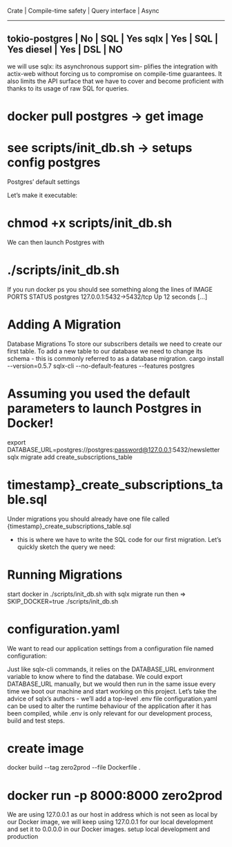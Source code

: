 Crate          | Compile-time safety | Query interface | Async

---------------------------------------------------------------
tokio-postgres | No                  | SQL             | Yes
sqlx           | Yes                 | SQL             | Yes
diesel         | Yes                 | DSL             | NO
---------------------------------------------------------------
we will use sqlx: its asynchronous support sim- plifies the integration with actix-web without forcing us to compromise on compile-time guarantees. It also limits the API surface that we have to cover and become proficient with thanks to its usage of raw SQL for queries.

# docker pull postgres -> get image
# see scripts/init_db.sh -> setups config postgres

Postgres’ default settings

Let’s make it executable:
# chmod +x scripts/init_db.sh

We can then launch Postgres with
# ./scripts/init_db.sh
If you run docker ps you should see something along the lines of
IMAGE            PORTS                   STATUS
postgres   127.0.0.1:5432->5432/tcp   Up 12 seconds   [...]

# Adding A Migration
Database Migrations To store our subscribers details we need to create our first table. To add a new table to our database we need to change its schema - this is commonly referred to as a database migration.
cargo install --version=0.5.7 sqlx-cli --no-default-features --features postgres

# Assuming you used the default parameters to launch Postgres in Docker!
export DATABASE_URL=postgres://postgres:password@127.0.0.1:5432/newsletter
sqlx migrate add create_subscriptions_table

# timestamp}_create_subscriptions_table.sql
Under migrations you should already have one file called {timestamp}_create_subscriptions_table.sql
- this is where we have to write the SQL code for our first migration. Let’s quickly sketch the query we need:

# Running Migrations
start docker
in ./scripts/init_db.sh with sqlx migrate run
then => SKIP_DOCKER=true ./scripts/init_db.sh

# configuration.yaml
We want to read our application settings from a configuration file named configuration:

Just like sqlx-cli commands, it relies on the DATABASE_URL environment variable to know where to find the database.
We could export DATABASE_URL manually, but we would then run in the same issue every time we boot our machine and start working on this project. 
Let’s take the advice of sqlx’s authors - we’ll add a top-level .env file
configuration.yaml can be used to alter the runtime behaviour of the application after it has been compiled, 
while .env is only relevant for our development process, build and test steps.


# create image
docker build --tag zero2prod --file Dockerfile .

# docker run -p 8000:8000 zero2prod
We are using 127.0.0.1 as our host in address  which is not seen as local by our Docker image,
we will keep using 127.0.0.1 for our local development and set it to 0.0.0.0 in our Docker images.
setup local development and production

